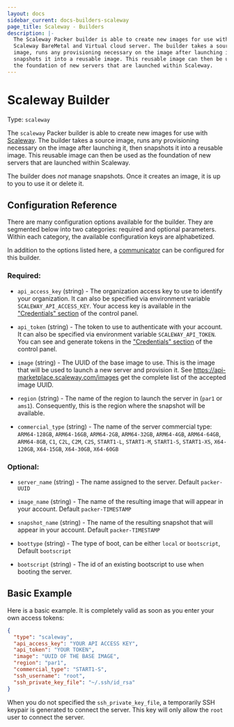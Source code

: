 ```yaml
---
layout: docs
sidebar_current: docs-builders-scaleway
page_title: Scaleway - Builders
description: |-
  The Scaleway Packer builder is able to create new images for use with
  Scaleway BareMetal and Virtual cloud server. The builder takes a source
  image, runs any provisioning necessary on the image after launching it, then
  snapshots it into a reusable image. This reusable image can then be used as
  the foundation of new servers that are launched within Scaleway.
---
```



# Scaleway Builder

Type: `scaleway`

The `scaleway` Packer builder is able to create new images for use with
[Scaleway](https://www.scaleway.com). The builder takes a source image,
runs any provisioning necessary on the image after launching it, then snapshots
it into a reusable image. This reusable image can then be used as the foundation
of new servers that are launched within Scaleway.

The builder does *not* manage snapshots. Once it creates an image, it is up to you
to use it or delete it.

## Configuration Reference

There are many configuration options available for the builder. They are
segmented below into two categories: required and optional parameters. Within
each category, the available configuration keys are alphabetized.

In addition to the options listed here, a
[communicator](/docs/templates/communicator.html) can be configured for this
builder.

### Required:

-   `api_access_key` (string) - The organization access key to use to identify your
    organization. It can also be specified via environment variable
    `SCALEWAY_API_ACCESS_KEY`. Your access key is available in the
    ["Credentials" section](https://cloud.scaleway.com/#/credentials) of the
    control panel.

-   `api_token` (string) - The token to use to authenticate with your
    account. It can also be specified via environment variable
    `SCALEWAY_API_TOKEN`. You can see and generate tokens in the
    ["Credentials" section](https://cloud.scaleway.com/#/credentials) of the
    control panel.

-   `image` (string) - The UUID of the base image to use. This is the image
    that will be used to launch a new server and provision it. See
    <https://api-marketplace.scaleway.com/images> get the complete list of the
    accepted image UUID.

-   `region` (string) - The name of the region to launch the server in (`par1`
    or `ams1`). Consequently, this is the region where the snapshot will be
    available.

-   `commercial_type` (string) - The name of the server commercial type:
      `ARM64-128GB`, `ARM64-16GB`, `ARM64-2GB`, `ARM64-32GB`, `ARM64-4GB`, `ARM64-64GB`,
      `ARM64-8GB`, `C1`, `C2L`, `C2M`, `C2S`, `START1-L`, `START1-M`, `START1-S`,
      `START1-XS`, `X64-120GB`, `X64-15GB`, `X64-30GB`, `X64-60GB`

### Optional:

-   `server_name` (string) - The name assigned to the server. Default
    `packer-UUID`

-   `image_name` (string) - The name of the resulting image that will appear in
    your account. Default `packer-TIMESTAMP`

-   `snapshot_name` (string) - The name of the resulting snapshot that will
    appear in your account. Default `packer-TIMESTAMP`

-   `boottype` (string) - The type of boot, can be either `local` or `bootscript`,
    Default `bootscript`

-   `bootscript` (string) - The id of an existing bootscript to use when booting
    the server.

## Basic Example

Here is a basic example. It is completely valid as soon as you enter your own
access tokens:

```json
{
  "type": "scaleway",
  "api_access_key": "YOUR API ACCESS KEY",
  "api_token": "YOUR TOKEN",
  "image": "UUID OF THE BASE IMAGE",
  "region": "par1",
  "commercial_type": "START1-S",
  "ssh_username": "root",
  "ssh_private_key_file": "~/.ssh/id_rsa"
}
```

When you do not specified the `ssh_private_key_file`, a temporarily SSH keypair
is generated to connect the server. This key will only allow the `root` user to
connect the server.
